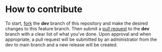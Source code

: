 # How to contribute

To start, [fork](https://docs.github.com/en/get-started/quickstart/fork-a-repo) the **dev** branch of this repository and make the desired changes to this feature branch. Then submit a [pull request](https://github.com/mattkocak/powerbi-visuals-slicerbutton/compare) to the **dev** branch with a clear list of what you've done. Upon approval and when appropriate, a pull request will be submitted by an administrator from the dev to main branch and a new release will be created.
